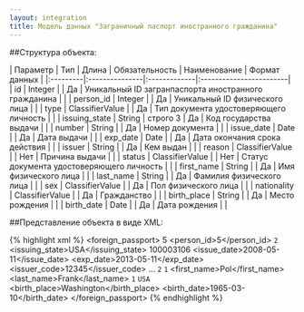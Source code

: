 ```yaml
---
layout: integration
title: Модель данных "Заграничный паспорт иностранного гражданина"
---
```


##Структура объекта:

| Параметр | Тип | Длина | Обязательность | Наименование | Формат данных |
|:---------|:---------------|:-------------|:------------------------|
| id | Integer | | Да | Уникальный ID загранпаспорта иностранного гражданина | |
| person_id | Integer | | Да | Уникальный ID физического лица | |
| type | ClassifierValue | | Да | Тип документа удостоверяющего личность | |
| issuing_state | String | строго 3 | Да | Код государства выдачи | |
| number | String | | Да | Номер документа | |
| issue_date | Date | | Да | Дата выдачи | |
| exp_date | Date | | Да | Дата окончания срока действия | |
| issuer | String | | Да | Кем выдан | |
| reason | ClassifierValue | | Нет | Причина выдачи | |
| status | ClassifierValue | | Нет | Статус документа удостоверяющего личность | |
| first_name | String | | Да | Имя физического лица | |
| last_name | String | | Да | Фамилия физического лица | |
| sex | ClassifierValue | | Да | Пол физического лица | |
| nationality | ClassifierValue | | Да | Гражданство | |
| birth_place | String | | Да | Место рождения | |
| birth_date | Date | | Да | Дата рождения | |

##Представление объекта в виде XML:

{% highlight xml %}
<foreign_passport>
    <id>5</id>
    <person_id>5</person_id>
    <type>
        <code>2</code>
        <title></title>
    </type>
    <issuing_state>USA</issuing_state>
    <number>100003106</number>
    <issue_date>2008-05-11</issue_date>
    <exp_date>2013-05-11</exp_date>
    <issuer_code>12345</issuer_code>
    <issuer>…</issuer>
    <reason>
        <code>2</code>
        <title></title>
    </reason>
    <status>
        <code>1</code>
        <title></title>
    </status>
    <first_name>Pol</first_name>
    <last_name>Frank</last_name>
    <sex>
        <code>1</code>
        <title>М</title>
    </sex>
    <nationality>
        <code>USA</code>
        <title>United States of America</title>
    </nationality>
    <birth_place>Washington</birth_place>
    <birth_date>1965-03-10</birth_date>
</foreign_passport>
{% endhighlight %}
